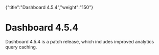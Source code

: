 {"title":"Dashboard 4.5.4","weight":"150"} 

# Dashboard 4.5.4

Dashboard 4.5.4 is a patch release, which includes improved analytics query caching.